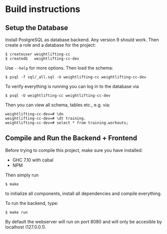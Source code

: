 Build instructions
==================

Setup the Database
------------------

Install PostgreSQL as database backend. Any version 9 should work. Then create
a role and a database for the project:

    $ createuser weightlifting-cc
    $ createdb   weightlifting-cc-dev

Use `--help` for more options. Then load the schema:

    $ psql -f sql/_all.sql -U weightlifting-cc weightlifting-cc-dev

To verify everything is running you can log in to the database via

    $ psql -U weightlifting-cc weightlifting-cc-dev

Then you can view all schema, tables etc., e.g. via:

    weightlifting-cc-dev=# \dn
    weightlifting-cc-dev=# \dt training.
    weightlifting-cc-dev=# select * from training.workouts;

Compile and Run the Backend + Frontend
--------------------------------------

Before trying to compile this project, make sure you have installed:

 * GHC 7.10 with cabal
 * NPM

Then simply run

    $ make

to initialize all components, install all dependencies and compile everything.

To run the backend, type:

    $ make run

By default the webserver will run on port 8080 and will only be accesible by
localhost (127.0.0.1).
